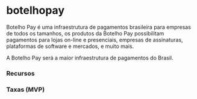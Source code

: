 # botelhopay

Botelho Pay é uma infraestrutura de pagamentos brasileira para empresas de todos os tamanhos, os produtos da Botelho Pay possibilitam pagamentos para lojas on-line e presenciais, empresas de assinaturas, plataformas de software e mercados, e muito mais.

A Botelho Pay será a maior infraestrutura de pagamentos do Brasil.


### Recursos

### Taxas (MVP)
